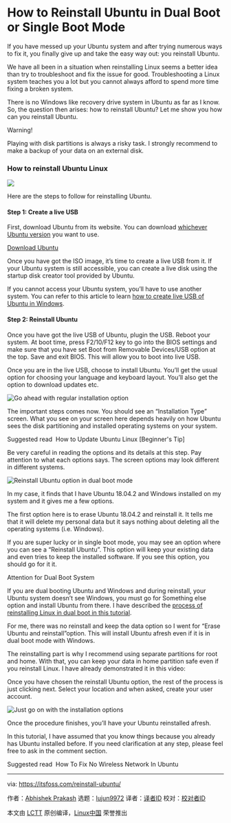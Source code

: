 [#]: collector: (lujun9972)
[#]: translator: (geekpi)
[#]: reviewer: ( )
[#]: publisher: ( )
[#]: url: ( )
[#]: subject: (How to Reinstall Ubuntu in Dual Boot or Single Boot Mode)
[#]: via: (https://itsfoss.com/reinstall-ubuntu/)
[#]: author: (Abhishek Prakash https://itsfoss.com/author/abhishek/)

How to Reinstall Ubuntu in Dual Boot or Single Boot Mode
======

If you have messed up your Ubuntu system and after trying numerous ways to fix it, you finally give up and take the easy way out: you reinstall Ubuntu.

We have all been in a situation when reinstalling Linux seems a better idea than try to troubleshoot and fix the issue for good. Troubleshooting a Linux system teaches you a lot but you cannot always afford to spend more time fixing a broken system.

There is no Windows like recovery drive system in Ubuntu as far as I know. So, the question then arises: how to reinstall Ubuntu? Let me show you how can you reinstall Ubuntu.

Warning!

Playing with disk partitions is always a risky task. I strongly recommend to make a backup of your data on an external disk.

### How to reinstall Ubuntu Linux

![][1]

Here are the steps to follow for reinstalling Ubuntu.

#### Step 1: Create a live USB

First, download Ubuntu from its website. You can download [whichever Ubuntu version][2] you want to use.

[Download Ubuntu][3]

Once you have got the ISO image, it’s time to create a live USB from it. If your Ubuntu system is still accessible, you can create a live disk using the startup disk creator tool provided by Ubuntu.

If you cannot access your Ubuntu system, you’ll have to use another system. You can refer to this article to learn [how to create live USB of Ubuntu in Windows][4].

#### Step 2: Reinstall Ubuntu

Once you have got the live USB of Ubuntu, plugin the USB. Reboot your system. At boot time, press F2/10/F12 key to go into the BIOS settings and make sure that you have set Boot from Removable Devices/USB option at the top. Save and exit BIOS. This will allow you to boot into live USB.

Once you are in the live USB, choose to install Ubuntu. You’ll get the usual option for choosing your language and keyboard layout. You’ll also get the option to download updates etc.

![Go ahead with regular installation option][5]

The important steps comes now. You should see an “Installation Type” screen. What you see on your screen here depends heavily on how Ubuntu sees the disk partitioning and installed operating systems on your system.

[][6]

Suggested read  How to Update Ubuntu Linux [Beginner's Tip]

Be very careful in reading the options and its details at this step. Pay attention to what each options says. The screen options may look different in different systems.

![Reinstall Ubuntu option in dual boot mode][7]

In my case, it finds that I have Ubuntu 18.04.2 and Windows installed on my system and it gives me a few options.

The first option here is to erase Ubuntu 18.04.2 and reinstall it. It tells me that it will delete my personal data but it says nothing about deleting all the operating systems (i.e. Windows).

If you are super lucky or in single boot mode, you may see an option where you can see a “Reinstall Ubuntu”. This option will keep your existing data and even tries to keep the installed software. If you see this option, you should go for it it.

Attention for Dual Boot System

If you are dual booting Ubuntu and Windows and during reinstall, your Ubuntu system doesn’t see Windows, you must go for Something else option and install Ubuntu from there. I have described the [process of reinstalling Linux in dual boot in this tutorial][8].

For me, there was no reinstall and keep the data option so I went for “Erase Ubuntu and reinstall”option. This will install Ubuntu afresh even if it is in dual boot mode with Windows.

The reinstalling part is why I recommend using separate partitions for root and home. With that, you can keep your data in home partition safe even if you reinstall Linux. I have already demonstrated it in this video:

Once you have chosen the reinstall Ubuntu option, the rest of the process is just clicking next. Select your location and when asked, create your user account.

![Just go on with the installation options][9]

Once the procedure finishes, you’ll have your Ubuntu reinstalled afresh.

In this tutorial, I have assumed that you know things because you already has Ubuntu installed before. If you need clarification at any step, please feel free to ask in the comment section.

[][10]

Suggested read  How To Fix No Wireless Network In Ubuntu

--------------------------------------------------------------------------------

via: https://itsfoss.com/reinstall-ubuntu/

作者：[Abhishek Prakash][a]
选题：[lujun9972][b]
译者：[译者ID](https://github.com/译者ID)
校对：[校对者ID](https://github.com/校对者ID)

本文由 [LCTT](https://github.com/LCTT/TranslateProject) 原创编译，[Linux中国](https://linux.cn/) 荣誉推出

[a]: https://itsfoss.com/author/abhishek/
[b]: https://github.com/lujun9972
[1]: https://i0.wp.com/itsfoss.com/wp-content/uploads/2019/08/Reinstall-Ubuntu.png?resize=800%2C450&ssl=1
[2]: https://itsfoss.com/which-ubuntu-install/
[3]: https://ubuntu.com/download/desktop
[4]: https://itsfoss.com/create-live-usb-of-ubuntu-in-windows/
[5]: https://i0.wp.com/itsfoss.com/wp-content/uploads/2019/08/reinstall-ubuntu-1.jpg?resize=800%2C473&ssl=1
[6]: https://itsfoss.com/update-ubuntu/
[7]: https://i1.wp.com/itsfoss.com/wp-content/uploads/2019/08/reinstall-ubuntu-dual-boot.jpg?ssl=1
[8]: https://itsfoss.com/replace-linux-from-dual-boot/
[9]: https://i1.wp.com/itsfoss.com/wp-content/uploads/2019/08/reinstall-ubuntu-3.jpg?ssl=1
[10]: https://itsfoss.com/fix-no-wireless-network-ubuntu/
